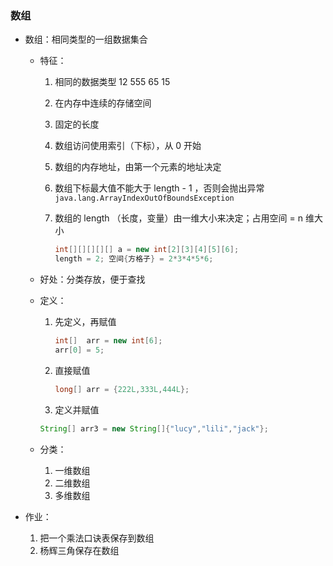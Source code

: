 ### 数组

- 数组：相同类型的一组数据集合

  - 特征：

    1. 相同的数据类型   12  555  65 15

    2. 在内存中连续的存储空间

    3. 固定的长度

    4. 数组访问使用索引（下标），从 0 开始

    5. 数组的内存地址，由第一个元素的地址决定

    6. 数组下标最大值不能大于 length - 1 ，否则会抛出异常```java.lang.ArrayIndexOutOfBoundsException ```

    7. 数组的 length （长度，变量）由一维大小来决定；占用空间 = n 维大小

       ```java
       int[][][][][] a = new int[2][3][4][5][6];
       length = 2; 空间{方格子} = 2*3*4*5*6;
       ```

  - 好处：分类存放，便于查找

  - 定义：

    1. 先定义，再赋值

       ```java
       int[]  arr = new int[6];
       arr[0] = 5;
       ```

    2. 直接赋值

       ```java
       long[] arr = {222L,333L,444L}; 
       ```

     3. 定义并赋值

       ```java
       String[] arr3 = new String[]{"lucy","lili","jack"};
       ```

  - 分类：

    1. 一维数组
    2. 二维数组
    3. 多维数组

- 作业：

  1. 把一个乘法口诀表保存到数组
  2. 杨辉三角保存在数组

